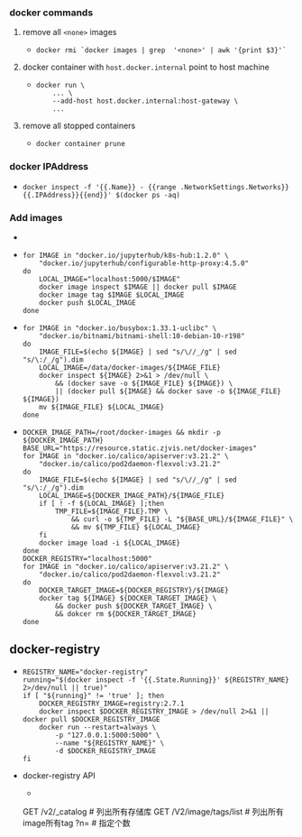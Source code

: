 ### docker commands

1. remove all `<none>` images
    + ```shell
      docker rmi `docker images | grep  '<none>' | awk '{print $3}'`
      ```
2. docker container with `host.docker.internal` point to host machine
    + ```shell
      docker run \
          ... \
          --add-host host.docker.internal:host-gateway \
          ...
      ```
3. remove all stopped containers
    + ```shell
      docker container prune
      ```
### docker IPAddress
* ```shell
  docker inspect -f '{{.Name}} - {{range .NetworkSettings.Networks}}{{.IPAddress}}{{end}}' $(docker ps -aq)
  ``` 

### Add images
*
* ```shell
  for IMAGE in "docker.io/jupyterhub/k8s-hub:1.2.0" \
      "docker.io/jupyterhub/configurable-http-proxy:4.5.0"
  do
      LOCAL_IMAGE="localhost:5000/$IMAGE"
      docker image inspect $IMAGE || docker pull $IMAGE
      docker image tag $IMAGE $LOCAL_IMAGE
      docker push $LOCAL_IMAGE
  done
  ```
* ```shell
  for IMAGE in "docker.io/busybox:1.33.1-uclibc" \
      "docker.io/bitnami/bitnami-shell:10-debian-10-r198"
  do
      IMAGE_FILE=$(echo ${IMAGE} | sed "s/\//_/g" | sed "s/\:/_/g").dim
      LOCAL_IMAGE=/data/docker-images/${IMAGE_FILE}
      docker inspect ${IMAGE} 2>&1 > /dev/null \
          && (docker save -o ${IMAGE_FILE} ${IMAGE}) \
          || (docker pull ${IMAGE} && docker save -o ${IMAGE_FILE} ${IMAGE})
      mv ${IMAGE_FILE} ${LOCAL_IMAGE}
  done 
  ```
* ```shell
  DOCKER_IMAGE_PATH=/root/docker-images && mkdir -p ${DOCKER_IMAGE_PATH}
  BASE_URL="https://resource.static.zjvis.net/docker-images"
  for IMAGE in "docker.io/calico/apiserver:v3.21.2" \
      "docker.io/calico/pod2daemon-flexvol:v3.21.2"
  do
      IMAGE_FILE=$(echo ${IMAGE} | sed "s/\//_/g" | sed "s/\:/_/g").dim
      LOCAL_IMAGE=${DOCKER_IMAGE_PATH}/${IMAGE_FILE}
      if [ ! -f ${LOCAL_IMAGE} ];then
          TMP_FILE=${IMAGE_FILE}.TMP \
              && curl -o ${TMP_FILE} -L "${BASE_URL}/${IMAGE_FILE}" \
              && mv ${TMP_FILE} ${LOCAL_IMAGE}
      fi
      docker image load -i ${LOCAL_IMAGE}
  done
  DOCKER_REGISTRY="localhost:5000"
  for IMAGE in "docker.io/calico/apiserver:v3.21.2" \
      "docker.io/calico/pod2daemon-flexvol:v3.21.2"
  do
      DOCKER_TARGET_IMAGE=${DOCKER_REGISTRY}/${IMAGE}
      docker tag ${IMAGE} ${DOCKER_TARGET_IMAGE} \
          && docker push ${DOCKER_TARGET_IMAGE} \
          && dokcer rm ${DOCKER_TARGET_IMAGE}
  done
  ```

## docker-registry
* ```shell
  REGISTRY_NAME="docker-registry"
  running="$(docker inspect -f '{{.State.Running}}' ${REGISTRY_NAME} 2>/dev/null || true)"
  if [ "${running}" != 'true' ]; then
      DOCKER_REGISTRY_IMAGE=registry:2.7.1
      docker inspect $DOCKER_REGISTRY_IMAGE > /dev/null 2>&1 || docker pull $DOCKER_REGISTRY_IMAGE
      docker run --restart=always \
          -p "127.0.0.1:5000:5000" \
          --name "${REGISTRY_NAME}" \
          -d $DOCKER_REGISTRY_IMAGE
  fi
  ```
* docker-registry API
    * ```shell
    GET /v2/_catalog # 列出所有存储库
    GET /V2/image/tags/list  # 列出所有image所有tag
    ?n=<inter> # 指定个数
    ```